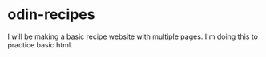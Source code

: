 # odin-recipes
I will be making a basic recipe website with multiple pages. I'm doing this to practice basic html.